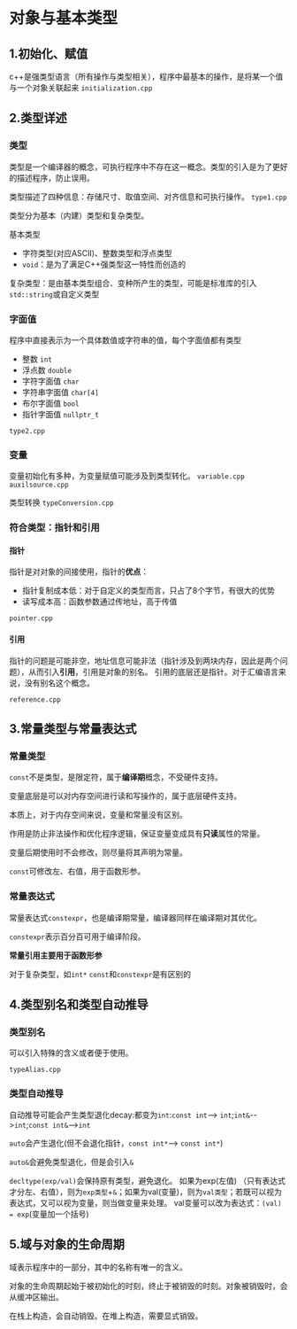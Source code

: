 # 对象与基本类型
## 1.初始化、赋值 
c++是强类型语言（所有操作与类型相关），程序中最基本的操作，是将某一个值与一个对象关联起来
`initialization.cpp`

## 2.类型详述
### 类型
类型是一个编译器的概念，可执行程序中不存在这一概念。类型的引入是为了更好的描述程序，防止误用。

类型描述了四种信息：存储尺寸、取值空间、对齐信息和可执行操作。
`type1.cpp` 

类型分为基本（内建）类型和复杂类型。

基本类型
- 字符类型(对应ASCII)、整数类型和浮点类型
- `void`：是为了满足C++强类型这一特性而创造的

复杂类型：是由基本类型组合、变种所产生的类型，可能是标准库的引入`std::string`或自定义类型

### 字面值
程序中直接表示为一个具体数值或字符串的值，每个字面值都有类型
- 整数 `int`
- 浮点数 `double`
- 字符字面值 `char`
- 字符串字面值 `char[4]`
- 布尔字面值 `bool`
- 指针字面值 `nullptr_t`

`type2.cpp`
### 变量
变量初始化有多种，为变量赋值可能涉及到类型转化。
`variable.cpp` `auxilsource.cpp`

类型转换
`typeConversion.cpp`
### 符合类型：指针和引用
#### 指针
指针是对对象的间接使用，指针的**优点**：
- 指针复制成本低：对于自定义的类型而言，只占了8个字节，有很大的优势
- 读写成本高：函数参数通过传地址，高于传值

`pointer.cpp`

#### 引用
指针的问题是可能非空，地址信息可能非法（指针涉及到两块内存，因此是两个问题），从而引入**引用**，引用是对象的别名。
引用的底层还是指针。对于汇编语言来说，没有别名这个概念。

`reference.cpp`
## 3.常量类型与常量表达式
### 常量类型
`const`不是类型，是限定符，属于**编译期**概念，不受硬件支持。

变量底层是可以对内存空间进行读和写操作的，属于底层硬件支持。

本质上，对于内存空间来说，变量和常量没有区别。

作用是防止非法操作和优化程序逻辑，保证变量变成具有**只读**属性的常量。

变量后期使用时不会修改，则尽量将其声明为常量。

`const`可修改左、右值，用于函数形参。
### 常量表达式
常量表达式`constexpr`，也是编译期常量，编译器同样在编译期对其优化。

`constexpr`表示百分百可用于编译阶段。

**常量引用主要用于函数形参**

对于复杂类型，如`int*` `const`和`constexpr`是有区别的
## 4.类型别名和类型自动推导
### 类型别名
可以引入特殊的含义或者便于使用。

`typeAlias.cpp`

### 类型自动推导

自动推导可能会产生类型退化decay:都变为`int`:`const int`--> `int`;`int&`-->`int`;`const int&`-->`int`

`auto`会产生退化(但不会退化指针，`const int*`--> `const int*`)

`auto&`会避免类型退化，但是会引入`&`

`decltype(exp/val)`会保持原有类型，避免退化。
如果为exp(左值) （只有表达式才分左、右值），则为`exp类型`+`&`；如果为val(变量)，则为`val类型`；若既可以视为表达式，又可以视为变量，则当做变量来处理。
val变量可以改为表达式：`(val) = exp`(变量加一个括号)

## 5.域与对象的生命周期
域表示程序中的一部分，其中的名称有唯一的含义。

对象的生命周期起始于被初始化的时刻，终止于被销毁的时刻。对象被销毁时，会从缓冲区输出。

在栈上构造，会自动销毁。在堆上构造，需要显式销毁。



